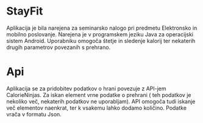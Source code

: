 # StayFit
Aplikacija je bila narejena za seminarsko nalogo pri predmetu Elektronsko in mobilno poslovanje. Narejena je v programskem jeziku Java za operacijski sistem Android. Uporabniku omogoča štetje in sledenje kalorij ter nekaterih drugih parametrov povezanih s prehrano.



# Api
Aplikacija se za pridobitev podatkov o hrani povezuje z API-jem CalorieNinjas. Za iskan element vrne podatke o prehrani ( teh podatkov je nekoliko več, nekaterih podatkov ne uporabljam). API omogoča tudi iskanje več elementov naenkrat, ter k vsakemu lahko dodamo količino. Podatke vrača v formatu Json.

